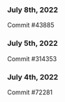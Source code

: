 ### July 8th, 2022

Commit #43885

### July 5th, 2022

Commit #314353


### July 4th, 2022

Commit #72281
